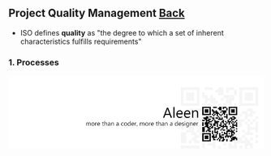 ## Project Quality Management	[Back](./../projectManagement.md)

- ISO defines **quality** as "the degree to which a set of inherent characteristics fulfills requirements"

### 1. Processes

<a href="http://aleen42.github.io/" target="_blank" ><img src="./../../pic/tail.gif"></a>
